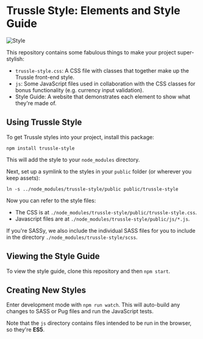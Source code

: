 # Trussle Style: Elements and Style Guide

![Style](http://i.imgur.com/PonFKki.jpg)

This repository contains some fabulous things to make your project super-stylish:

- `trussle-style.css`: A CSS file with classes that together make up the Trussle front-end style.
- `js`: Some JavaScript files used in collaboration with the CSS classes for bonus functionality (e.g. currency input validation).
- Style Guide: A website that demonstrates each element to show what they're made of.

## Using Trussle Style

To get Trussle styles into your project, install this package:

```
npm install trussle-style
```

This will add the style to your `node_modules` directory.

Next, set up a symlink to the styles in your `public` folder (or wherever you keep assets):

```
ln -s ../node_modules/trussle-style/public public/trussle-style
```

Now you can refer to the style files:

- The CSS is at `./node_modules/trussle-style/public/trussle-style.css`.
- Javascript files are at `./node_modules/trussle-style/public/js/*.js`.

If you're SASSy, we also include the individual SASS files for you to include in the directory `./node_modules/trussle-style/scss`.

## Viewing the Style Guide

To view the style guide, clone this repository and then `npm start`.

## Creating New Styles

Enter development mode with `npm run watch`. This will auto-build any changes to SASS or Pug files and run the JavaScript tests.

Note that the `js` directory contains files intended to be run in the browser, so they're **ES5**.
